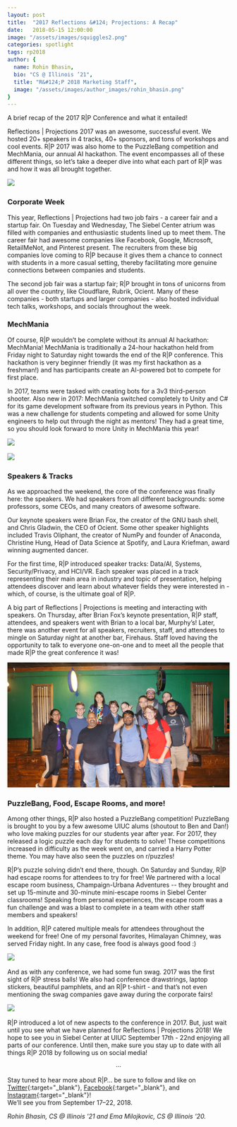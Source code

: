 ```yaml
---
layout: post
title:  "2017 Reflections &#124; Projections: A Recap"
date:   2018-05-15 12:00:00
image: "/assets/images/squiggles2.png"
categories: spotlight
tags: rp2018
author: { 
  name: Rohin Bhasin, 
  bio: "CS @ Illinois ’21",
  title: "R&#124;P 2018 Marketing Staff",
  image: "/assets/images/author_images/rohin_bhasin.png"
}
---
```

A brief recap of the 2017 R&#124;P Conference and what it entailed!

Reflections &#124; Projections 2017 was an awesome, successful event. We hosted 20+ speakers in 4 tracks, 40+ sponsors, and tons of workshops and cool events. R&#124;P 2017 was also home to the PuzzleBang competition and MechMania, our annual AI hackathon. The event encompasses all of these different things, so let’s take a deeper dive into what each part of R&#124;P was and how it was all brought together.

![  ](/assets/images/post_images/2017_recap/1.JPG)

### Corporate Week

This year, Reflections &#124; Projections had two job fairs - a career fair and a startup fair. On Tuesday and Wednesday, The Siebel Center atrium was filled with companies and enthusiastic students lined up to meet them. The career fair had awesome companies like Facebook, Google, Microsoft, RetailMeNot, and Pinterest present. The recruiters from these big companies love coming to R&#124;P because it gives them a chance to connect with students in a more casual setting, thereby facilitating more genuine connections between companies and students.

The second job fair was a startup fair; R&#124;P brought in tons of unicorns from all over the country, like Cloudflare, Rubrik, Ocient. Many of these companies - both startups and larger companies - also hosted individual tech talks, workshops, and socials throughout the week.

### MechMania

Of course, R&#124;P wouldn’t be complete without its annual AI hackathon: MechMania! MechMania is traditionally a 24-hour hackathon held from Friday night to Saturday night towards the end of the R&#124;P conference. This hackathon is very beginner friendly (it was my first hackathon as a freshman!) and has participants create an AI-powered bot to compete for first place. 

In 2017, teams were tasked with creating bots for a 3v3 third-person shooter. Also new in 2017: MechMania switched completely to Unity and C# for its game development software from its previous years in Python. This was a new challenge for students competing and allowed for some Unity engineers to help out through the night as mentors! They had a great time, so you should look forward to more Unity in MechMania this year!

![  ](/assets/images/post_images/2017_recap/2.JPG)

![  ](/assets/images/post_images/2017_recap/3.JPG)

### Speakers & Tracks

As we approached the weekend, the core of the conference was finally here: the speakers. We had speakers from all different backgrounds: some professors, some CEOs, and many creators of awesome software. 

Our keynote speakers were Brian Fox, the creator of the GNU bash shell, and Chris Gladwin, the CEO of Ocient. Some other speaker highlights included Travis Oliphant, the creator of NumPy and founder of Anaconda, Christine Hung, Head of Data Science at Spotify, and Laura Kriefman, award winning augmented dancer.

For the first time, R&#124;P introduced speaker tracks: Data/AI, Systems, Security/Privacy, and HCI/VR. Each speaker was placed in a track representing their main area in industry and topic of presentation, helping attendees discover and learn about whatever fields they were interested in - which, of course, is the ultimate goal of R&#124;P. 

A big part of Reflections &#124; Projections is meeting and interacting with speakers. On Thursday, after Brian Fox’s keynote presentation, R&#124;P staff, attendees, and speakers went with Brian to a local bar, Murphy’s! Later, there was another event for all speakers, recruiters, staff, and attendees to mingle on Saturday night at another bar, Firehaus. Staff loved having the opportunity to talk to everyone one-on-one and to meet all the people that made R&#124;P the great conference it was!

![  ](/assets/images/post_images/2017_recap/7.JPG)

### PuzzleBang, Food, Escape Rooms, and more!

Among other things, R&#124;P also hosted a PuzzleBang competition! PuzzleBang is brought to you by a few awesome UIUC alums (shoutout to Ben and Dan!) who love making puzzles for our students year after year. For 2017, they released a logic puzzle each day for students to solve! These competitions increased in difficulty as the week went on, and carried a Harry Potter theme. You may have also seen the puzzles on r/puzzles!

R&#124;P’s puzzle solving didn’t end there, though. On Saturday and Sunday, R&#124;P had escape rooms for attendees to try for free! We partnered with a local escape room business, Champaign-Urbana Adventures -- they brought and set up 15-minute and 30-minute mini-escape rooms in Siebel Center classrooms! Speaking from personal experiences, the escape room was a fun challenge and was a blast to complete in a team with other staff members and speakers!

In addition, R&#124;P catered multiple meals for attendees throughout the weekend for free! One of my personal favorites, Himalayan Chimney, was served Friday night. In any case, free food is always good food :)

![  ](/assets/images/post_images/2017_recap/5.JPG)

And as with any conference, we had some fun swag. 2017 was the first sight of R&#124;P stress balls! We also had conference drawstrings, laptop stickers, beautiful pamphlets, and an R&#124;P t-shirt - and that’s not even mentioning the swag companies gave away during the corporate fairs!

![  ](/assets/images/post_images/2017_recap/6.JPG)

R&#124;P introduced a lot of new aspects to the conference in 2017. But, just wait until you see what we have planned for Reflections &#124; Projections 2018! We hope to see you in Siebel Center at UIUC September 17th - 22nd enjoying all parts of our conference. Until then, make sure you stay up to date with all things R&#124;P 2018 by following us on social media!

<center>&middot;&middot;&middot;</center>

Stay tuned to hear more about R&#124;P… be sure to follow and like on [Twitter](https://twitter.com/uiuc_rp){:target="_blank"}, [Facebook](https://facebook.com/acmrp){:target="_blank"}, and [Instagram](https://www.instagram.com/uiuc_rp/){:target="_blank"}!   
We’ll see you from September 17–22, 2018.  

*Rohin Bhasin, CS @ Illinois '21 and Ema Milojkovic, CS @ Illinois '20.*
